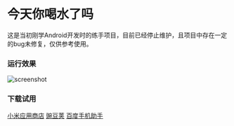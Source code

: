 # 今天你喝水了吗

这是当初刚学Android开发时的练手项目，目前已经停止维护，且项目中存在一定的bug未修复，仅供参考使用。

### 运行效果
![screenshot](https://github.com/marktony/WaterPal/blob/master/screenshot/waterpal0.png)

### 下载试用
[小米应用商店](http://app.mi.com/details?id=com.marktony.drinkingwater)
[豌豆荚](http://www.wandoujia.com/apps/com.marktony.drinkingwater)
[百度手机助手](https://mobile.baidu.com/item?type=soft&docid=8099111)
